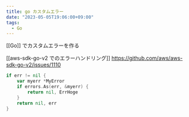 ```yaml
---
title: go カスタムエラー
date: "2023-05-05T19:06:00+09:00"
tags:
  - Go
---
```


 
[[Go]] でカスタムエラーを作る

[[aws-sdk-go-v2 でのエラーハンドリング]]
https://github.com/aws/aws-sdk-go-v2/issues/1110


```go
if err != nil {
    var myerr *MyError
    if errors.As(err, &myerr) {
        return nil, ErrHoge
    }
    return nil, err
}
```
